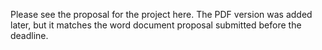 Please see the proposal for the project here. 
The PDF version was added later, but it matches the word document proposal submitted before the deadline.
